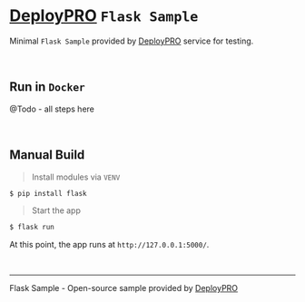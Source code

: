 # [DeployPRO](https://deploypro.dev/) `Flask Sample` 

Minimal `Flask Sample` provided by [DeployPRO](https://deploypro.dev/) service for testing.

<br />

## Run in `Docker`

@Todo - all steps here

<br />

## Manual Build

> Install modules via `VENV`  

```bash
$ pip install flask
```

> Start the app

```bash
$ flask run
```

At this point, the app runs at `http://127.0.0.1:5000/`. 

<br />

---
Flask Sample - Open-source sample provided by [DeployPRO](https://deploypro.dev/)
